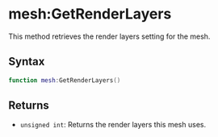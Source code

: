 # mesh:GetRenderLayers

This method retrieves the render layers setting for the mesh.

## Syntax

```lua
function mesh:GetRenderLayers()
```

## Returns

- `unsigned int`: Returns the render layers this mesh uses.